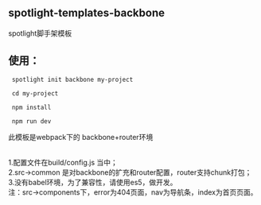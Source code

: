 ## spotlight-templates-backbone
spotlight脚手架模板<br>

## 使用：

     spotlight init backbone my-project

     cd my-project

     npm install

     npm run dev

此模板是webpack下的 backbone+router环境<br><br>

1.配置文件在build/config.js 当中；<br>
2.src->common 是对backbone的扩充和router配置，router支持chunk打包；<br>
3.没有babel环境，为了兼容性，请使用es5，做开发。<br>
注：src->components下，error为404页面，nav为导航条，index为首页页面。

